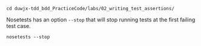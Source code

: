 ```
cd duwjx-tdd_bdd_PracticeCode/labs/02_writing_test_assertions/
```

Nosetests has an option `--stop` that will stop running tests at the first failing test case. 
```
nosetests --stop
```